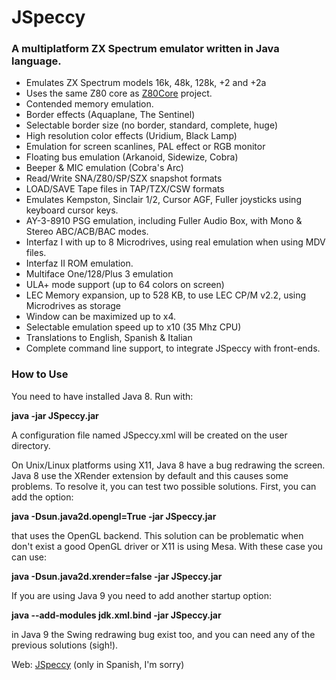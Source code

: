 # JSpeccy
### A multiplatform ZX Spectrum emulator written in Java language.

* Emulates ZX Spectrum models 16k, 48k, 128k, +2 and +2a
* Uses the same Z80 core as [Z80Core](http://github.com/jsanchezv/Z80Core) project.
* Contended memory emulation.
* Border effects (Aquaplane, The Sentinel)
* Selectable border size (no border, standard, complete, huge)
* High resolution color effects (Uridium, Black Lamp)
* Emulation for screen scanlines, PAL effect or RGB monitor
* Floating bus emulation (Arkanoid, Sidewize, Cobra)
* Beeper & MIC emulation (Cobra's Arc)
* Read/Write SNA/Z80/SP/SZX snapshot formats
* LOAD/SAVE Tape files in TAP/TZX/CSW formats
* Emulates Kempston, Sinclair 1/2, Cursor AGF, Fuller joysticks using keyboard cursor keys.
* AY-3-8910 PSG emulation, including Fuller Audio Box, with Mono & Stereo ABC/ACB/BAC modes.
* Interfaz I with up to 8 Microdrives, using real emulation when using MDV files.
* Interfaz II ROM emulation.
* Multiface One/128/Plus 3 emulation
* ULA+ mode support (up to 64 colors on screen)
* LEC Memory expansion, up to 528 KB, to use LEC CP/M v2.2, using Microdrives as storage
* Window can be maximized up to x4.
* Selectable emulation speed up to x10 (35 Mhz CPU)
* Translations to English, Spanish & Italian
* Complete command line support, to integrate JSpeccy with front-ends.

### How to Use
You need to have installed Java 8. Run with:

**java -jar JSpeccy.jar**

A configuration file named JSpeccy.xml will be created on the user directory.

On Unix/Linux platforms using X11, Java 8 have a bug redrawing the screen. Java 8 use
the XRender extension by default and this causes some problems. To resolve it, you can
test two possible solutions. First, you can add the option:

**java -Dsun.java2d.opengl=True -jar JSpeccy.jar**

that uses the OpenGL backend. This solution can be problematic when don't exist a
good OpenGL driver or X11 is using Mesa. With these case you can use:

**java -Dsun.java2d.xrender=false -jar JSpeccy.jar**

If you are using Java 9 you need to add another startup option:

**java --add-modules jdk.xml.bind -jar JSpeccy.jar**

in Java 9 the Swing redrawing bug exist too, and you can need any of the previous
solutions (sigh!).

Web: [JSpeccy](http://jspeccy.speccy.org) (only in Spanish, I'm sorry)
